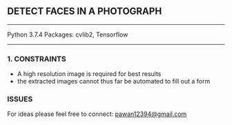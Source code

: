## DETECT FACES IN A PHOTOGRAPH

----------

Python 3.7.4 
Packages: cvlib2, Tensorflow

----------

### 1. CONSTRAINTS
- A high resolution image is required for best results
- the extracted images cannot thus far be automated to fill out a form 

### ISSUES
For ideas please feel free to connect: pawan12394@gmail.com

